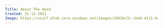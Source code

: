 ```yaml
---
Title: About The Head
Created: 31-12-2021
Image: https://xiulf.blob.core.windows.net/images/3562bc3c-cbd4-4111-bc20-f84ffea3dcf1
---
```


